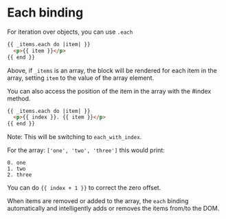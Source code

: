 # Each binding

For iteration over objects, you can use ```.each```

```html
{{ _items.each do |item| }}
  <p>{{ item }}</p>
{{ end }}
```

Above, if ```_items``` is an array, the block will be rendered for each item in the array, setting ```item``` to the value of the array element.

You can also access the position of the item in the array with the #index method.

```html
{{ _items.each do |item| }}
  <p>{{ index }}. {{ item }}</p>
{{ end }}
```

Note: This will be switching to ```each_with_index```.

For the array: ```['one', 'two', 'three']``` this would print:

    0. one
    1. two
    2. three

You can do ```{{ index + 1 }}``` to correct the zero offset.

When items are removed or added to the array, the ```each``` binding automatically and intelligently adds or removes the items from/to the DOM.
